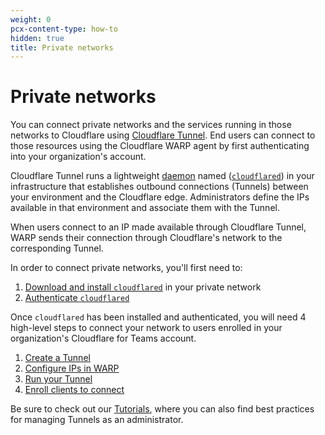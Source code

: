 ```yaml
---
weight: 0
pcx-content-type: how-to
hidden: true
title: Private networks
---
```


# Private networks

You can connect private networks and the services running in those networks to Cloudflare using [Cloudflare Tunnel](/cloudflare-one/glossary/#cloudflare-tunnel). End users can connect to those resources using the Cloudflare WARP agent by first authenticating into your organization's account.

Cloudflare Tunnel runs a lightweight [daemon](/cloudflare-one/glossary/#daemon) named ([`cloudflared`](/cloudflare-one/glossary/#cloudflared)) in your infrastructure that establishes outbound connections (Tunnels) between your environment and the Cloudflare edge. Administrators define the IPs available in that environment and associate them with the Tunnel.

When users connect to an IP made available through Cloudflare Tunnel, WARP sends their connection through Cloudflare's network to the corresponding Tunnel.

In order to connect private networks, you'll first need to:

1.  [Download and install `cloudflared`](/cloudflare-one/connections/connect-apps/install-and-setup/installation/) in your private network
2.  [Authenticate `cloudflared`](/cloudflare-one/connections/connect-apps/install-and-setup/setup/)

Once `cloudflared` has been installed and authenticated, you will need 4 high-level steps to connect your network to users enrolled in your organization's Cloudflare for Teams account.

1.  [Create a Tunnel](/cloudflare-one/connections/connect-networks/private-net/create-tunnel/)
2.  [Configure IPs in WARP](/cloudflare-one/connections/connect-devices/warp/exclude-traffic/)
3.  [Run your Tunnel](/cloudflare-one/connections/connect-apps/run-tunnel/)
4.  [Enroll clients to connect](/cloudflare-one/connections/connect-devices/warp/warp-settings/#device-enrollment-permissions)

Be sure to check out our [Tutorials](/cloudflare-one/tutorials/), where you can also find
best practices for managing Tunnels as an administrator.
